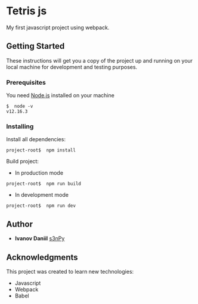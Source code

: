 # Tetris js

My first javascript project using webpack.

## Getting Started

These instructions will get you a copy of the project up and running on your local machine for development and testing purposes.

### Prerequisites

You need [Node.js](https://github.com/nodejs) installed on your machine  

```
$  node -v
v12.16.3
```

### Installing

Install all dependencies:

```
project-root$  npm install
```

Build project:

* In production mode

```
project-root$  npm run build
```

* In development mode

```
project-root$  npm run dev
```



## Author

* **Ivanov Daniil** [s3nPy](https://github.com/s3nPy)

## Acknowledgments

This project was created to learn new technologies:

* Javascript 
* Webpack
* Babel

